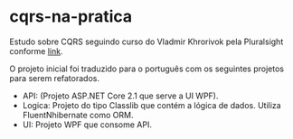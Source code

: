 # cqrs-na-pratica
Estudo sobre CQRS seguindo curso do Vladmir Khrorivok pela Pluralsight conforme [link](https://www.pluralsight.com/courses/cqrs-in-practice).

O projeto inicial foi traduzido para o português com os seguintes projetos para serem refatorados.
- API: (Projeto ASP.NET Core 2.1 que serve a UI WPF).
- Logica: Projeto do tipo Classlib que contém a lógica de dados. Utiliza FluentNhibernate como ORM.
- UI: Projeto WPF que consome API.
